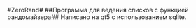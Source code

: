 #ZeroRand#
##Программа для ведения списков с функцией рандомайзера##
Написано на qt5 с использованием sqlite.

